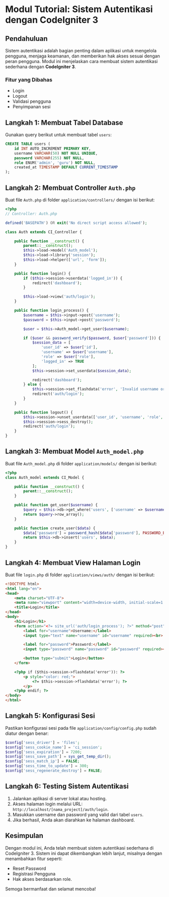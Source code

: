 # Modul Tutorial: Sistem Autentikasi dengan CodeIgniter 3

## Pendahuluan
Sistem autentikasi adalah bagian penting dalam aplikasi untuk mengelola pengguna, menjaga keamanan, dan memberikan hak akses sesuai dengan peran pengguna. Modul ini menjelaskan cara membuat sistem autentikasi sederhana dengan **CodeIgniter 3**.

### Fitur yang Dibahas
- Login
- Logout
- Validasi pengguna
- Penyimpanan sesi

## Langkah 1: Membuat Tabel Database

Gunakan query berikut untuk membuat tabel `users`:

```sql
CREATE TABLE users (
    id INT AUTO_INCREMENT PRIMARY KEY,
    username VARCHAR(50) NOT NULL UNIQUE,
    password VARCHAR(255) NOT NULL,
    role ENUM('admin', 'guru') NOT NULL,
    created_at TIMESTAMP DEFAULT CURRENT_TIMESTAMP
);
```

## Langkah 2: Membuat Controller `Auth.php`
Buat file `Auth.php` di folder `application/controllers/` dengan isi berikut:

```php
<?php
// Controller: Auth.php

defined('BASEPATH') OR exit('No direct script access allowed');

class Auth extends CI_Controller {

    public function __construct() {
        parent::__construct();
        $this->load->model('Auth_model');
        $this->load->library('session');
        $this->load->helper(['url', 'form']);
    }

    public function login() {
        if ($this->session->userdata('logged_in')) {
            redirect('dashboard');
        }

        $this->load->view('auth/login');
    }

    public function login_process() {
        $username = $this->input->post('username');
        $password = $this->input->post('password');

        $user = $this->Auth_model->get_user($username);

        if ($user && password_verify($password, $user['password'])) {
            $session_data = [
                'user_id' => $user['id'],
                'username' => $user['username'],
                'role' => $user['role'],
                'logged_in' => TRUE
            ];
            $this->session->set_userdata($session_data);

            redirect('dashboard');
        } else {
            $this->session->set_flashdata('error', 'Invalid username or password');
            redirect('auth/login');
        }
    }

    public function logout() {
        $this->session->unset_userdata(['user_id', 'username', 'role', 'logged_in']);
        $this->session->sess_destroy();
        redirect('auth/login');
    }
}
```

## Langkah 3: Membuat Model `Auth_model.php`
Buat file `Auth_model.php` di folder `application/models/` dengan isi berikut:

```php
<?php
class Auth_model extends CI_Model {

    public function __construct() {
        parent::__construct();
    }

    public function get_user($username) {
        $query = $this->db->get_where('users', ['username' => $username]);
        return $query->row_array();
    }

    public function create_user($data) {
        $data['password'] = password_hash($data['password'], PASSWORD_BCRYPT);
        return $this->db->insert('users', $data);
    }
}
```

## Langkah 4: Membuat View Halaman Login
Buat file `login.php` di folder `application/views/auth/` dengan isi berikut:

```html
<!DOCTYPE html>
<html lang="en">
<head>
    <meta charset="UTF-8">
    <meta name="viewport" content="width=device-width, initial-scale=1.0">
    <title>Login</title>
</head>
<body>
    <h1>Login</h1>
    <form action="<?= site_url('auth/login_process'); ?>" method="post">
        <label for="username">Username:</label>
        <input type="text" name="username" id="username" required><br>

        <label for="password">Password:</label>
        <input type="password" name="password" id="password" required><br>

        <button type="submit">Login</button>
    </form>

    <?php if ($this->session->flashdata('error')): ?>
        <p style="color: red;">
            <?= $this->session->flashdata('error'); ?>
        </p>
    <?php endif; ?>
</body>
</html>
```

## Langkah 5: Konfigurasi Sesi
Pastikan konfigurasi sesi pada file `application/config/config.php` sudah diatur dengan benar:

```php
$config['sess_driver'] = 'files';
$config['sess_cookie_name'] = 'ci_session';
$config['sess_expiration'] = 7200;
$config['sess_save_path'] = sys_get_temp_dir();
$config['sess_match_ip'] = FALSE;
$config['sess_time_to_update'] = 300;
$config['sess_regenerate_destroy'] = FALSE;
```

## Langkah 6: Testing Sistem Autentikasi
1. Jalankan aplikasi di server lokal atau hosting.
2. Akses halaman login melalui URL: `http://localhost/[nama_project]/auth/login`.
3. Masukkan username dan password yang valid dari tabel `users`.
4. Jika berhasil, Anda akan diarahkan ke halaman dashboard.

## Kesimpulan
Dengan modul ini, Anda telah membuat sistem autentikasi sederhana di CodeIgniter 3. Sistem ini dapat dikembangkan lebih lanjut, misalnya dengan menambahkan fitur seperti:
- Reset Password
- Registrasi Pengguna
- Hak akses berdasarkan role.

Semoga bermanfaat dan selamat mencoba!
